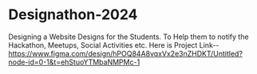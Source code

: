 # Designathon-2024
Designing a Website Designs for the Students. To Help them to notify the Hackathon, Meetups, Social Activities etc. 
Here is Project Link--
https://www.figma.com/design/hPOQ84A8vqxVx2e3nZHDKT/Untitled?node-id=0-1&t=ehStuoYTMbaNMPMc-1
